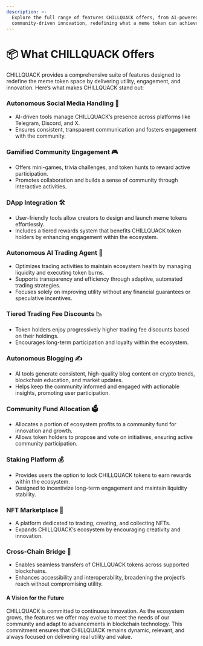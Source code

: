 ```yaml
---
description: >-
  Explore the full range of features CHILLQUACK offers, from AI-powered tools to
  community-driven innovation, redefining what a meme token can achieve.
---
```


# 📦 What CHILLQUACK Offers

CHILLQUACK provides a comprehensive suite of features designed to redefine the meme token space by delivering utility, engagement, and innovation. Here’s what makes CHILLQUACK stand out:

### Autonomous Social Media Handling 📲

* AI-driven tools manage CHILLQUACK’s presence across platforms like Telegram, Discord, and X.
* Ensures consistent, transparent communication and fosters engagement with the community.

### Gamified Community Engagement 🎮

* Offers mini-games, trivia challenges, and token hunts to reward active participation.
* Promotes collaboration and builds a sense of community through interactive activities.

### DApp Integration 🛠️

* User-friendly tools allow creators to design and launch meme tokens effortlessly.
* Includes a tiered rewards system that benefits CHILLQUACK token holders by enhancing engagement within the ecosystem.

### Autonomous AI Trading Agent 🤖

* Optimizes trading activities to maintain ecosystem health by managing liquidity and executing token burns.
* Supports transparency and efficiency through adaptive, automated trading strategies.
* Focuses solely on improving utility without any financial guarantees or speculative incentives.

### Tiered Trading Fee Discounts 📉

* Token holders enjoy progressively higher trading fee discounts based on their holdings.
* Encourages long-term participation and loyalty within the ecosystem.

### Autonomous Blogging ✍️

* AI tools generate consistent, high-quality blog content on crypto trends, blockchain education, and market updates.
* Helps keep the community informed and engaged with actionable insights, promoting user participation.

### Community Fund Allocation 🗳️

* Allocates a portion of ecosystem profits to a community fund for innovation and growth.
* Allows token holders to propose and vote on initiatives, ensuring active community participation.

### Staking Platform 💰

* Provides users the option to lock CHILLQUACK tokens to earn rewards within the ecosystem.
* Designed to incentivize long-term engagement and maintain liquidity stability.

### NFT Marketplace 🎨

* A platform dedicated to trading, creating, and collecting NFTs.
* Expands CHILLQUACK’s ecosystem by encouraging creativity and innovation.

### Cross-Chain Bridge 🌉

* Enables seamless transfers of CHILLQUACK tokens across supported blockchains.
* Enhances accessibility and interoperability, broadening the project’s reach without compromising utility.

#### **A Vision for the Future**

CHILLQUACK is committed to continuous innovation. As the ecosystem grows, the features we offer may evolve to meet the needs of our community and adapt to advancements in blockchain technology. This commitment ensures that CHILLQUACK remains dynamic, relevant, and always focused on delivering real utility and value.

